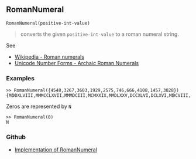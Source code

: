 ## RomanNumeral

```
RomanNumeral(positive-int-value) 
```

> converts the given `positive-int-value` to a roman numeral string.


See
* [Wikipedia - Roman numerals](https://en.wikipedia.org/wiki/Roman_numerals)
* [Unicode Number Forms - Archaic Roman Numerals](http://www.unicode.org/charts/PDF/U2150.pdf)

### Examples

```
>> RomanNumeral({4548,3267,3603,1929,2575,746,666,4108,1457,3828}) 
{MↁDXLVIII,MMMCCLXVII,MMMDCIII,MCMXXIX,MMDLXXV,DCCXLVI,DCLXVI,MↁCVIII,MCDLVII,MMMDCCCXXVIII}
```

Zeros are represented by `N`

```
>> RomanNumeral(0) 
N
```


### Github

* [Implementation of RomanNumeral](https://github.com/axkr/symja_android_library/blob/master/symja_android_library/matheclipse-core/src/main/java/org/matheclipse/core/builtin/OutputFunctions.java#L573) 
